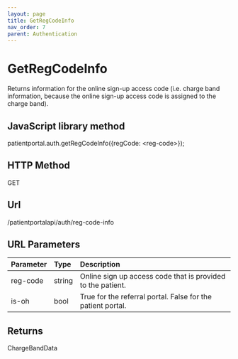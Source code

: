 ```yaml
---
layout: page
title: GetRegCodeInfo
nav_order: 7
parent: Authentication
---
```


# GetRegCodeInfo

Returns information for the online sign-up access code (i.e. charge band information, because the online sign-up access code is assigned to the charge band).

## JavaScript library method

patientportal.auth.getRegCodeInfo({regCode: &lt;reg-code&gt;});

## HTTP Method

GET

## ****Url****

/patientportalapi/auth/reg-code-info

## URL Parameters

| Parameter | Type   | Description                                                 |
|:----------|:-------|:------------------------------------------------------------|
| reg-code | string | Online sign up access code that is provided to the patient. |
| is-oh | bool | True for the referral portal. False for the patient portal. |

## Returns

ChargeBandData
